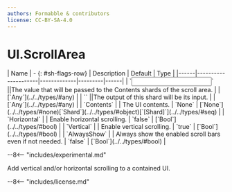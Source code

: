 ```yaml
---
authors: Formabble & contributors
license: CC-BY-SA-4.0
---
```



# UI.ScrollArea

<div class="sh-parameters" markdown="1">
| Name | - {: #sh-flags-row} | Description | Default | Type |
|------|---------------------|-------------|---------|------|
| `<input>` ||The value that will be passed to the Contents shards of the scroll area. | | [`Any`](../../types/#any) |
| `<output>` ||The output of this shard will be its input. | | [`Any`](../../types/#any) |
| `Contents` |  | The UI contents. | `None` | [`None`](../../types/#none)[`Shard`](../../types/#object)[`[Shard]`](../../types/#seq) |
| `Horizontal` |  | Enable horizontal scrolling. | `false` | [`Bool`](../../types/#bool) |
| `Vertical` |  | Enable vertical scrolling. | `true` | [`Bool`](../../types/#bool) |
| `AlwaysShow` |  | Always show the enabled scroll bars even if not needed. | `false` | [`Bool`](../../types/#bool) |

</div>

--8<-- "includes/experimental.md"

Add vertical and/or horizontal scrolling to a contained UI.

--8<-- "includes/license.md"

